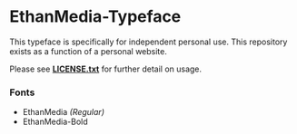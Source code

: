 # EthanMedia-Typeface
This typeface is specifically for independent personal use. This repository exists as a function of a personal website.

Please see **[LICENSE.txt](https://github.com/Ethan-Media/EthanMedia-Typeface/blob/15c0254876bc4f994e24654ce8be93cf951bd502/LICENSE.txt)** for further detail on usage.

### Fonts
- EthanMedia *(Regular)*
- EthanMedia-Bold
